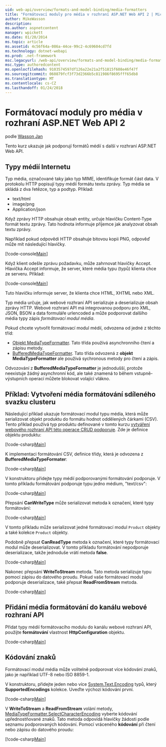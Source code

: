 ```yaml
---
uid: web-api/overview/formats-and-model-binding/media-formatters
title: "Formátovací moduly pro média v rozhraní ASP.NET Web API 2 | Microsoft Docs"
author: MikeWasson
description: 
ms.author: aspnetcontent
manager: wpickett
ms.date: 01/20/2014
ms.topic: article
ms.assetid: 4c56f64a-086a-44ce-99c2-4c69604cd7fd
ms.technology: dotnet-webapi
ms.prod: .net-framework
msc.legacyurl: /web-api/overview/formats-and-model-binding/media-formatters
msc.type: authoredcontent
ms.openlocfilehash: 9103574597df126a22e21a2f51815f608e46f47f
ms.sourcegitcommit: 060879fcf3f73d2366b5c811986f8695fff65db8
ms.translationtype: MT
ms.contentlocale: cs-CZ
ms.lasthandoff: 01/24/2018
---
```

<a name="media-formatters-in-aspnet-web-api-2"></a>Formátovací moduly pro média v rozhraní ASP.NET Web API 2
====================
podle [Wasson Jan](https://github.com/MikeWasson)

Tento kurz ukazuje jak podporují formátů médií s další v rozhraní ASP.NET Web API.

## <a name="internet-media-types"></a>Typy médií Internetu

Typ média, označované taky jako typ MIME, identifikuje formát část data. V protokolu HTTP popisují typy médií formátu textu zprávy. Typ média se skládá z dva řetězce, typ a podtyp. Příklad:

- text/html
- image/png
- Application/json

Když zprávy HTTP obsahuje obsah entity, určuje hlavičku Content-Type formát textu zprávy. Tato hodnota informuje příjemce jak analyzovat obsah textu zprávy.

Například pokud odpovědi HTTP obsahuje bitovou kopii PNG, odpověď může mít následující hlavičky.

[!code-console[Main](media-formatters/samples/sample1.cmd)]

Když klient odešle zprávu požadavku, může zahrnovat hlavičky Accept. Hlavička Accept informuje, že server, které média typu (typů) klienta chce ze serveru. Příklad:

[!code-console[Main](media-formatters/samples/sample2.cmd)]

Tuto hlavičku informuje server, že klienta chce HTML, XHTML nebo XML.

Typ média určuje, jak webové rozhraní API serializuje a deserializuje obsah zprávy HTTP. Webové rozhraní API má integrovanou podporu pro XML, JSON, BSON a data formuláře urlencoded a může podporovat dalšího média typy zápis *formátovací modul média*.

Pokud chcete vytvořit formátovací modul médií, odvozena od jedné z těchto tříd:

- [Objekt MediaTypeFormatter](https://msdn.microsoft.com/library/system.net.http.formatting.mediatypeformatter.aspx). Tato třída používá asynchronního čtení a zápisu metody.
- [BufferedMediaTypeFormatter](https://msdn.microsoft.com/library/system.net.http.formatting.bufferedmediatypeformatter.aspx). Tato třída odvozená z **objekt MediaTypeFormatter** ale používá sychronous metody pro čtení a zápis.

Odvozování z **BufferedMediaTypeFormatter** je jednodušší, protože neexistuje žádný asynchronní kód, ale také znamená to během vstupně-výstupních operací můžete blokovat volající vlákno.

## <a name="example-creating-a-csv-media-formatter"></a>Příklad: Vytvoření média formátování sdíleného svazku clusteru

Následující příklad ukazuje formátovací modul typu média, která může serializovat objekt produktu do formátu hodnot oddělených čárkami (CSV). Tento příklad používá typ produktu definované v tomto kurzu [vytváření webového rozhraní API této operace CRUD podporuje](../older-versions/creating-a-web-api-that-supports-crud-operations.md). Zde je definice objektu produktu:

[!code-csharp[Main](media-formatters/samples/sample3.cs)]

K implementaci formátování CSV, definice třídy, která je odvozena z **BufferedMediaTypeFormater**:

[!code-csharp[Main](media-formatters/samples/sample4.cs)]

V konstruktoru přidejte typy médií podporovanými formátování podporuje. V tomto příkladu formátování podporuje typu jedno médium, &quot;text/csv&quot;:

[!code-csharp[Main](media-formatters/samples/sample5.cs)]

Přepsání **CanWriteType** může serializovat metoda k označení, které typy formátování:

[!code-csharp[Main](media-formatters/samples/sample6.cs)]

V tomto příkladu může serializovat jedné formátovací modul `Product` objekty a také kolekce `Product` objekty.

Podobně přepsat **CanReadType** metoda k označení, které typy formátovací modul může deserializovat. V tomto příkladu formátování nepodporuje deserializace, takže jednoduše vrátí metoda **false**.

[!code-csharp[Main](media-formatters/samples/sample7.cs)]

Nakonec přepsání **WriteToStream** metoda. Tato metoda serializuje typu pomocí zápisu do datového proudu. Pokud vaše formátovací modul podporuje deserializace, také přepsat **ReadFromStream** metoda.

[!code-csharp[Main](media-formatters/samples/sample8.cs)]

## <a name="adding-a-media-formatter-to-the-web-api-pipeline"></a>Přidání média formátování do kanálu webové rozhraní API

Přidat typy médií formátovacího modulu do kanálu webové rozhraní API, použijte **formátování** vlastnost **HttpConfiguration** objektu.

[!code-csharp[Main](media-formatters/samples/sample9.cs)]

## <a name="character-encodings"></a>Kódování znaků

Formátovací modul média může volitelně podporovat více kódování znaků, jako je například UTF-8 nebo ISO 8859-1.

V konstruktoru, přidejte jeden nebo více [System.Text.Encoding](https://msdn.microsoft.com/library/system.text.encoding.aspx) typů, který **SupportedEncodings** kolekce. Uveďte výchozí kódování první.

[!code-csharp[Main](media-formatters/samples/sample10.cs?highlight=6-7)]

V **WriteToStream** a **ReadFromStream** volání metody, [MediaTypeFormatter.SelectCharacterEncoding](https://msdn.microsoft.com/library/hh969054.aspx) vyberte kódování upřednostňované znaků. Tato metoda odpovídá hlavičky žádosti podle seznamu podporovaných kódování. Pomocí vráceného **kódování** při čtení nebo zápisu do datového proudu:

[!code-csharp[Main](media-formatters/samples/sample11.cs?highlight=3,5)]
